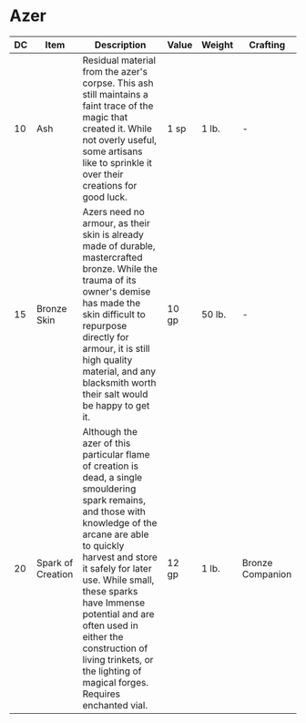 # Azer
| DC  | Item              | Description                                                                                                                                                                                                                                                                                                                                                                              | Value | Weight | Crafting         |
| --- | ----------------- | ---------------------------------------------------------------------------------------------------------------------------------------------------------------------------------------------------------------------------------------------------------------------------------------------------------------------------------------------------------------------------------------- | ----- | ------ | ---------------- |
| 10  | Ash               | Residual material from the azer's corpse. This ash still maintains a faint trace of the magic that created it. While not overly useful, some artisans like to sprinkle it over their creations for good luck.                                                                                                                                                                            | 1 sp  | 1 lb.  | -                |
| 15  | Bronze Skin       | Azers need no armour, as their skin is already made of durable, mastercrafted bronze. While the trauma of its owner's demise has made the skin difficult to repurpose directly for armour, it is still high quality material, and any blacksmith worth their salt would be happy to get it.                                                                                              | 10 gp | 50 lb. | -                |
| 20  | Spark of Creation | Although the azer of this particular flame of creation is dead, a single smouldering spark remains, and those with knowledge of the arcane are able to quickly harvest and store it safely for later use. While small, these sparks have Immense potential and are often used in either the construction of living trinkets, or the lighting of magical forges. Requires enchanted vial. | 12 gp | 1 lb.  | Bronze Companion |
